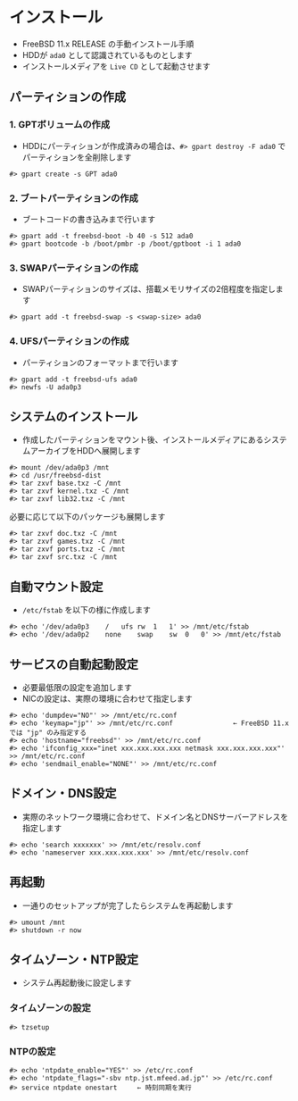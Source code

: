 インストール
===
- FreeBSD 11.x RELEASE の手動インストール手順
- HDDが `ada0` として認識されているものとします
- インストールメディアを `Live CD` として起動させます

パーティションの作成
---

### 1. GPTボリュームの作成
- HDDにパーティションが作成済みの場合は、`#> gpart destroy -F ada0` でパーティションを全削除します

```
#> gpart create -s GPT ada0
```

### 2. ブートパーティションの作成
- ブートコードの書き込みまで行います

```
#> gpart add -t freebsd-boot -b 40 -s 512 ada0
#> gpart bootcode -b /boot/pmbr -p /boot/gptboot -i 1 ada0
```

### 3. SWAPパーティションの作成
- SWAPパーティションのサイズは、搭載メモリサイズの2倍程度を指定します

```
#> gpart add -t freebsd-swap -s <swap-size> ada0
```

### 4. UFSパーティションの作成
- パーティションのフォーマットまで行います

```
#> gpart add -t freebsd-ufs ada0
#> newfs -U ada0p3
```

システムのインストール
---
- 作成したパーティションをマウント後、インストールメディアにあるシステムアーカイブをHDDへ展開します

```
#> mount /dev/ada0p3 /mnt
#> cd /usr/freebsd-dist
#> tar zxvf base.txz -C /mnt
#> tar zxvf kernel.txz -C /mnt
#> tar zxvf lib32.txz -C /mnt
```

必要に応じて以下のパッケージも展開します

```
#> tar zxvf doc.txz -C /mnt
#> tar zxvf games.txz -C /mnt
#> tar zxvf ports.txz -C /mnt
#> tar zxvf src.txz -C /mnt
```

自動マウント設定
---
- `/etc/fstab` を以下の様に作成します

```
#> echo '/dev/ada0p3    /   ufs rw  1   1' >> /mnt/etc/fstab
#> echo '/dev/ada0p2    none    swap    sw  0   0' >> /mnt/etc/fstab
```

サービスの自動起動設定
---
- 必要最低限の設定を追加します
- NICの設定は、実際の環境に合わせて指定します

```
#> echo 'dumpdev="NO"' >> /mnt/etc/rc.conf
#> echo 'keymap="jp"' >> /mnt/etc/rc.conf               ← FreeBSD 11.x では "jp" のみ指定する
#> echo 'hostname="freebsd"' >> /mnt/etc/rc.conf
#> echo 'ifconfig_xxx="inet xxx.xxx.xxx.xxx netmask xxx.xxx.xxx.xxx"' >> /mnt/etc/rc.conf
#> echo 'sendmail_enable="NONE"' >> /mnt/etc/rc.conf
```

ドメイン・DNS設定
---
- 実際のネットワーク環境に合わせて、ドメイン名とDNSサーバーアドレスを指定します

```
#> echo 'search xxxxxxx' >> /mnt/etc/resolv.conf
#> echo 'nameserver xxx.xxx.xxx.xxx' >> /mnt/etc/resolv.conf
```

再起動
---
- 一通りのセットアップが完了したらシステムを再起動します

```
#> umount /mnt
#> shutdown -r now
```

タイムゾーン・NTP設定
---
- システム再起動後に設定します

### タイムゾーンの設定

```
#> tzsetup
```

### NTPの設定

```
#> echo 'ntpdate_enable="YES"' >> /etc/rc.conf
#> echo 'ntpdate_flags="-sbv ntp.jst.mfeed.ad.jp"' >> /etc/rc.conf
#> service ntpdate onestart     ← 時刻同期を実行
```
